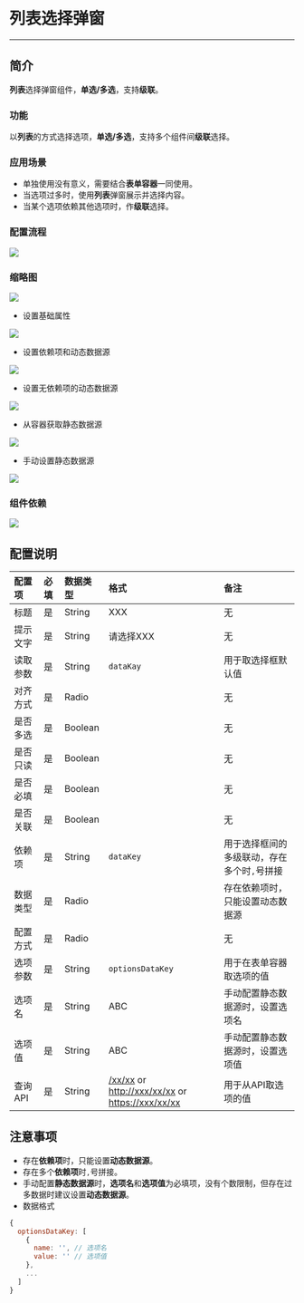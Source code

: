 # 列表选择弹窗 

----

## 简介
**列表**选择弹窗组件，**单选/多选**，支持**级联**。

### 功能
以**列表**的方式选择选项，**单选/多选**，支持多个组件间**级联**选择。

### 应用场景

* 单独使用没有意义，需要结合**表单容器**一同使用。
* 当选项过多时，使用**列表**弹窗展示并选择内容。
* 当某个选项依赖其他选项时，作**级联**选择。

### 配置流程

![](images/poppicker-config-flow.png)

### 缩略图

![](images/popchecker.png)

* 设置基础属性

![](images/popchecker-1.png)

* 设置依赖项和动态数据源

![](images/poppicker-2.png)

* 设置无依赖项的动态数据源

![](images/poppicker-3.png)

* 从容器获取静态数据源

![](images/poppicker-4.png)

* 手动设置静态数据源

![](images/poppicker-5.png)

### 组件依赖

![](images/poppickerAndOtherRelation.png) 

## 配置说明

|配置项|必填|数据类型|格式|备注|
|:--|:--|:--|:--|:--|
|标题|是|String|XXX|无|
|提示文字|是|String|请选择XXX|无|
|读取参数|是|String|`dataKay`|用于取选择框默认值|
|对齐方式|是|Radio||无|
|是否多选|是|Boolean||无|
|是否只读|是|Boolean||无|
|是否必填|是|Boolean||无|
|是否关联|是|Boolean||无|
|依赖项|是|String|`dataKey`|用于选择框间的多级联动，存在多个时`,`号拼接|
|数据类型|是|Radio||存在依赖项时，只能设置动态数据源|
|配置方式|是|Radio||无|
|选项参数|是|String|`optionsDataKey `|用于在表单容器取选项的值|
|选项名|是|String|ABC|手动配置静态数据源时，设置选项名|
|选项值|是|String|ABC|手动配置静态数据源时，设置选项值|
|查询API|是|String|[/xx/xx]() or [http://xxx/xx/xx]() or [https://xxx/xx/xx]()|用于从API取选项的值|

## 注意事项

* 存在**依赖项**时，只能设置**动态数据源**。
* 存在多个**依赖项**时`,`号拼接。
* 手动配置**静态数据源**时，**选项名**和**选项值**为必填项，没有个数限制，但存在过多数据时建议设置**动态数据源**。
* 数据格式
 
```javascript
{
  optionsDataKey: [
    {
      name: '', // 选项名
      value: '' // 选项值
    },
    ...
  ]
}
```
